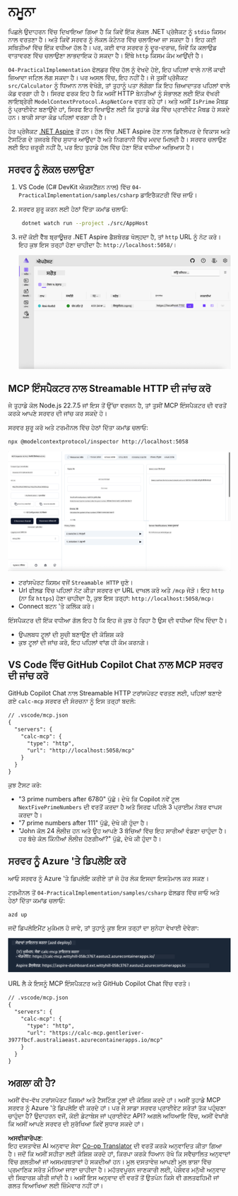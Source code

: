 <!--
CO_OP_TRANSLATOR_METADATA:
{
  "original_hash": "0bc7bd48f55f1565f1d95ccb2c16f728",
  "translation_date": "2025-07-13T23:05:57+00:00",
  "source_file": "04-PracticalImplementation/samples/csharp/README.md",
  "language_code": "pa"
}
-->
# ਨਮੂਨਾ

ਪਿਛਲੇ ਉਦਾਹਰਨ ਵਿੱਚ ਦਿਖਾਇਆ ਗਿਆ ਹੈ ਕਿ ਕਿਵੇਂ ਇੱਕ ਲੋਕਲ .NET ਪ੍ਰੋਜੈਕਟ ਨੂੰ `stdio` ਕਿਸਮ ਨਾਲ ਵਰਤਣਾ ਹੈ। ਅਤੇ ਕਿਵੇਂ ਸਰਵਰ ਨੂੰ ਲੋਕਲ ਕੰਟੇਨਰ ਵਿੱਚ ਚਲਾਇਆ ਜਾ ਸਕਦਾ ਹੈ। ਇਹ ਕਈ ਸਥਿਤੀਆਂ ਵਿੱਚ ਇੱਕ ਵਧੀਆ ਹੱਲ ਹੈ। ਪਰ, ਕਈ ਵਾਰ ਸਰਵਰ ਨੂੰ ਦੂਰ-ਦਰਾਜ਼, ਜਿਵੇਂ ਕਿ ਕਲਾਉਡ ਵਾਤਾਵਰਣ ਵਿੱਚ ਚਲਾਉਣਾ ਲਾਭਦਾਇਕ ਹੋ ਸਕਦਾ ਹੈ। ਇੱਥੇ `http` ਕਿਸਮ ਕੰਮ ਆਉਂਦੀ ਹੈ।

`04-PracticalImplementation` ਫੋਲਡਰ ਵਿੱਚ ਹੱਲ ਨੂੰ ਵੇਖਦੇ ਹੋਏ, ਇਹ ਪਹਿਲਾਂ ਵਾਲੇ ਨਾਲੋਂ ਕਾਫੀ ਜ਼ਿਆਦਾ ਜਟਿਲ ਲੱਗ ਸਕਦਾ ਹੈ। ਪਰ ਅਸਲ ਵਿੱਚ, ਇਹ ਨਹੀਂ ਹੈ। ਜੇ ਤੁਸੀਂ ਪ੍ਰੋਜੈਕਟ `src/Calculator` ਨੂੰ ਧਿਆਨ ਨਾਲ ਵੇਖੋਗੇ, ਤਾਂ ਤੁਹਾਨੂੰ ਪਤਾ ਲੱਗੇਗਾ ਕਿ ਇਹ ਜ਼ਿਆਦਾਤਰ ਪਹਿਲਾਂ ਵਾਲੇ ਕੋਡ ਵਰਗਾ ਹੀ ਹੈ। ਸਿਰਫ ਫਰਕ ਇਹ ਹੈ ਕਿ ਅਸੀਂ HTTP ਬੇਨਤੀਆਂ ਨੂੰ ਸੰਭਾਲਣ ਲਈ ਇੱਕ ਵੱਖਰੀ ਲਾਇਬ੍ਰੇਰੀ `ModelContextProtocol.AspNetCore` ਵਰਤ ਰਹੇ ਹਾਂ। ਅਤੇ ਅਸੀਂ `IsPrime` ਮੈਥਡ ਨੂੰ ਪ੍ਰਾਈਵੇਟ ਬਣਾਉਂਦੇ ਹਾਂ, ਸਿਰਫ ਇਹ ਦਿਖਾਉਣ ਲਈ ਕਿ ਤੁਹਾਡੇ ਕੋਡ ਵਿੱਚ ਪ੍ਰਾਈਵੇਟ ਮੈਥਡ ਹੋ ਸਕਦੇ ਹਨ। ਬਾਕੀ ਸਾਰਾ ਕੋਡ ਪਹਿਲਾਂ ਵਰਗਾ ਹੀ ਹੈ।

ਹੋਰ ਪ੍ਰੋਜੈਕਟ [.NET Aspire](https://learn.microsoft.com/dotnet/aspire/get-started/aspire-overview) ਤੋਂ ਹਨ। ਹੱਲ ਵਿੱਚ .NET Aspire ਹੋਣ ਨਾਲ ਡਿਵੈਲਪਰ ਦੇ ਵਿਕਾਸ ਅਤੇ ਟੈਸਟਿੰਗ ਦੇ ਤਜਰਬੇ ਵਿੱਚ ਸੁਧਾਰ ਆਉਂਦਾ ਹੈ ਅਤੇ ਨਿਗਰਾਨੀ ਵਿੱਚ ਮਦਦ ਮਿਲਦੀ ਹੈ। ਸਰਵਰ ਚਲਾਉਣ ਲਈ ਇਹ ਜ਼ਰੂਰੀ ਨਹੀਂ ਹੈ, ਪਰ ਇਹ ਤੁਹਾਡੇ ਹੱਲ ਵਿੱਚ ਹੋਣਾ ਇੱਕ ਵਧੀਆ ਅਭਿਆਸ ਹੈ।

## ਸਰਵਰ ਨੂੰ ਲੋਕਲ ਚਲਾਉਣਾ

1. VS Code (C# DevKit ਐਕਸਟੈਂਸ਼ਨ ਨਾਲ) ਵਿੱਚ `04-PracticalImplementation/samples/csharp` ਡਾਇਰੈਕਟਰੀ ਵਿੱਚ ਜਾਓ।
1. ਸਰਵਰ ਸ਼ੁਰੂ ਕਰਨ ਲਈ ਹੇਠਾਂ ਦਿੱਤਾ ਕਮਾਂਡ ਚਲਾਓ:

   ```bash
    dotnet watch run --project ./src/AppHost
   ```

1. ਜਦੋਂ ਕੋਈ ਵੈੱਬ ਬ੍ਰਾਊਜ਼ਰ .NET Aspire ਡੈਸ਼ਬੋਰਡ ਖੋਲ੍ਹਦਾ ਹੈ, ਤਾਂ `http` URL ਨੂੰ ਨੋਟ ਕਰੋ। ਇਹ ਕੁਝ ਇਸ ਤਰ੍ਹਾਂ ਹੋਣਾ ਚਾਹੀਦਾ ਹੈ: `http://localhost:5058/`।

   ![.NET Aspire Dashboard](../../../../../translated_images/dotnet-aspire-dashboard.0a7095710e9301e90df2efd867e1b675b3b9bc2ccd7feb1ebddc0751522bc37c.pa.png)

## MCP ਇੰਸਪੈਕਟਰ ਨਾਲ Streamable HTTP ਦੀ ਜਾਂਚ ਕਰੋ

ਜੇ ਤੁਹਾਡੇ ਕੋਲ Node.js 22.7.5 ਜਾਂ ਇਸ ਤੋਂ ਉੱਚਾ ਵਰਜਨ ਹੈ, ਤਾਂ ਤੁਸੀਂ MCP ਇੰਸਪੈਕਟਰ ਦੀ ਵਰਤੋਂ ਕਰਕੇ ਆਪਣੇ ਸਰਵਰ ਦੀ ਜਾਂਚ ਕਰ ਸਕਦੇ ਹੋ।

ਸਰਵਰ ਸ਼ੁਰੂ ਕਰੋ ਅਤੇ ਟਰਮੀਨਲ ਵਿੱਚ ਹੇਠਾਂ ਦਿੱਤਾ ਕਮਾਂਡ ਚਲਾਓ:

```bash
npx @modelcontextprotocol/inspector http://localhost:5058
```

![MCP Inspector](../../../../../translated_images/mcp-inspector.c223422b9b494fb4a518a3b3911b3e708e6a5715069470f9163ee2ee8d5f1ba9.pa.png)

- ਟਰਾਂਸਪੋਰਟ ਕਿਸਮ ਵਜੋਂ `Streamable HTTP` ਚੁਣੋ।
- Url ਫੀਲਡ ਵਿੱਚ ਪਹਿਲਾਂ ਨੋਟ ਕੀਤਾ ਸਰਵਰ ਦਾ URL ਦਾਖਲ ਕਰੋ ਅਤੇ `/mcp` ਜੋੜੋ। ਇਹ `http` (ਨਾ ਕਿ `https`) ਹੋਣਾ ਚਾਹੀਦਾ ਹੈ, ਕੁਝ ਇਸ ਤਰ੍ਹਾਂ: `http://localhost:5058/mcp`।
- Connect ਬਟਨ 'ਤੇ ਕਲਿੱਕ ਕਰੋ।

ਇੰਸਪੈਕਟਰ ਦੀ ਇੱਕ ਵਧੀਆ ਗੱਲ ਇਹ ਹੈ ਕਿ ਇਹ ਜੋ ਕੁਝ ਹੋ ਰਿਹਾ ਹੈ ਉਸ ਦੀ ਵਧੀਆ ਦਿੱਖ ਦਿੰਦਾ ਹੈ।

- ਉਪਲਬਧ ਟੂਲਾਂ ਦੀ ਸੂਚੀ ਬਣਾਉਣ ਦੀ ਕੋਸ਼ਿਸ਼ ਕਰੋ
- ਕੁਝ ਟੂਲਾਂ ਦੀ ਜਾਂਚ ਕਰੋ, ਇਹ ਪਹਿਲਾਂ ਵਾਂਗ ਹੀ ਕੰਮ ਕਰਨਗੇ।

## VS Code ਵਿੱਚ GitHub Copilot Chat ਨਾਲ MCP ਸਰਵਰ ਦੀ ਜਾਂਚ ਕਰੋ

GitHub Copilot Chat ਨਾਲ Streamable HTTP ਟਰਾਂਸਪੋਰਟ ਵਰਤਣ ਲਈ, ਪਹਿਲਾਂ ਬਣਾਏ ਗਏ `calc-mcp` ਸਰਵਰ ਦੀ ਸੰਰਚਨਾ ਨੂੰ ਇਸ ਤਰ੍ਹਾਂ ਬਦਲੋ:

```jsonc
// .vscode/mcp.json
{
  "servers": {
    "calc-mcp": {
      "type": "http",
      "url": "http://localhost:5058/mcp"
    }
  }
}
```

ਕੁਝ ਟੈਸਟ ਕਰੋ:

- "3 prime numbers after 6780" ਪੁੱਛੋ। ਦੇਖੋ ਕਿ Copilot ਨਵੇਂ ਟੂਲ `NextFivePrimeNumbers` ਦੀ ਵਰਤੋਂ ਕਰਦਾ ਹੈ ਅਤੇ ਸਿਰਫ ਪਹਿਲੇ 3 ਪ੍ਰਾਈਮ ਨੰਬਰ ਵਾਪਸ ਕਰਦਾ ਹੈ।
- "7 prime numbers after 111" ਪੁੱਛੋ, ਦੇਖੋ ਕੀ ਹੁੰਦਾ ਹੈ।
- "John ਕੋਲ 24 ਲੌਲੀਜ਼ ਹਨ ਅਤੇ ਉਹ ਆਪਣੇ 3 ਬੱਚਿਆਂ ਵਿੱਚ ਇਹ ਸਾਰੀਆਂ ਵੰਡਣਾ ਚਾਹੁੰਦਾ ਹੈ। ਹਰ ਬੱਚੇ ਕੋਲ ਕਿੰਨੀਆਂ ਲੌਲੀਜ਼ ਹੋਣਗੀਆਂ?" ਪੁੱਛੋ, ਦੇਖੋ ਕੀ ਹੁੰਦਾ ਹੈ।

## ਸਰਵਰ ਨੂੰ Azure 'ਤੇ ਡਿਪਲੋਇ ਕਰੋ

ਆਓ ਸਰਵਰ ਨੂੰ Azure 'ਤੇ ਡਿਪਲੋਇ ਕਰੀਏ ਤਾਂ ਜੋ ਹੋਰ ਲੋਕ ਇਸਦਾ ਇਸਤੇਮਾਲ ਕਰ ਸਕਣ।

ਟਰਮੀਨਲ ਤੋਂ `04-PracticalImplementation/samples/csharp` ਫੋਲਡਰ ਵਿੱਚ ਜਾਓ ਅਤੇ ਹੇਠਾਂ ਦਿੱਤਾ ਕਮਾਂਡ ਚਲਾਓ:

```bash
azd up
```

ਜਦੋਂ ਡਿਪਲੋਇਮੈਂਟ ਮੁਕੰਮਲ ਹੋ ਜਾਵੇ, ਤਾਂ ਤੁਹਾਨੂੰ ਕੁਝ ਇਸ ਤਰ੍ਹਾਂ ਦਾ ਸੁਨੇਹਾ ਵੇਖਾਈ ਦੇਵੇਗਾ:

![Azd deployment success](../../../../../translated_images/azd-deployment-success.bd42940493f1b834a5ce6251a6f88966546009b350df59d0cc4a8caabe94a4f1.pa.png)

URL ਲੈ ਕੇ ਇਸਨੂੰ MCP ਇੰਸਪੈਕਟਰ ਅਤੇ GitHub Copilot Chat ਵਿੱਚ ਵਰਤੋ।

```jsonc
// .vscode/mcp.json
{
  "servers": {
    "calc-mcp": {
      "type": "http",
      "url": "https://calc-mcp.gentleriver-3977fbcf.australiaeast.azurecontainerapps.io/mcp"
    }
  }
}
```

## ਅਗਲਾ ਕੀ ਹੈ?

ਅਸੀਂ ਵੱਖ-ਵੱਖ ਟਰਾਂਸਪੋਰਟ ਕਿਸਮਾਂ ਅਤੇ ਟੈਸਟਿੰਗ ਟੂਲਾਂ ਦੀ ਕੋਸ਼ਿਸ਼ ਕਰਦੇ ਹਾਂ। ਅਸੀਂ ਤੁਹਾਡੇ MCP ਸਰਵਰ ਨੂੰ Azure 'ਤੇ ਡਿਪਲੋਇ ਵੀ ਕਰਦੇ ਹਾਂ। ਪਰ ਜੇ ਸਾਡਾ ਸਰਵਰ ਪ੍ਰਾਈਵੇਟ ਸਰੋਤਾਂ ਤੱਕ ਪਹੁੰਚਣਾ ਚਾਹੁੰਦਾ ਹੈ? ਉਦਾਹਰਨ ਵਜੋਂ, ਕੋਈ ਡੇਟਾਬੇਸ ਜਾਂ ਪ੍ਰਾਈਵੇਟ API? ਅਗਲੇ ਅਧਿਆਇ ਵਿੱਚ, ਅਸੀਂ ਵੇਖਾਂਗੇ ਕਿ ਅਸੀਂ ਆਪਣੇ ਸਰਵਰ ਦੀ ਸੁਰੱਖਿਆ ਕਿਵੇਂ ਸੁਧਾਰ ਸਕਦੇ ਹਾਂ।

**ਅਸਵੀਕਾਰੋਪਣ**:  
ਇਹ ਦਸਤਾਵੇਜ਼ AI ਅਨੁਵਾਦ ਸੇਵਾ [Co-op Translator](https://github.com/Azure/co-op-translator) ਦੀ ਵਰਤੋਂ ਕਰਕੇ ਅਨੁਵਾਦਿਤ ਕੀਤਾ ਗਿਆ ਹੈ। ਜਦੋਂ ਕਿ ਅਸੀਂ ਸਹੀਤਾ ਲਈ ਕੋਸ਼ਿਸ਼ ਕਰਦੇ ਹਾਂ, ਕਿਰਪਾ ਕਰਕੇ ਧਿਆਨ ਰੱਖੋ ਕਿ ਸਵੈਚਾਲਿਤ ਅਨੁਵਾਦਾਂ ਵਿੱਚ ਗਲਤੀਆਂ ਜਾਂ ਅਸਮਰਥਤਾਵਾਂ ਹੋ ਸਕਦੀਆਂ ਹਨ। ਮੂਲ ਦਸਤਾਵੇਜ਼ ਆਪਣੀ ਮੂਲ ਭਾਸ਼ਾ ਵਿੱਚ ਪ੍ਰਮਾਣਿਕ ਸਰੋਤ ਮੰਨਿਆ ਜਾਣਾ ਚਾਹੀਦਾ ਹੈ। ਮਹੱਤਵਪੂਰਨ ਜਾਣਕਾਰੀ ਲਈ, ਪੇਸ਼ੇਵਰ ਮਨੁੱਖੀ ਅਨੁਵਾਦ ਦੀ ਸਿਫਾਰਸ਼ ਕੀਤੀ ਜਾਂਦੀ ਹੈ। ਅਸੀਂ ਇਸ ਅਨੁਵਾਦ ਦੀ ਵਰਤੋਂ ਤੋਂ ਉਤਪੰਨ ਕਿਸੇ ਵੀ ਗਲਤਫਹਿਮੀ ਜਾਂ ਗਲਤ ਵਿਆਖਿਆ ਲਈ ਜ਼ਿੰਮੇਵਾਰ ਨਹੀਂ ਹਾਂ।